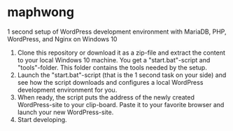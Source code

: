 # maphwong
1 second setup of WordPress development environment with MariaDB, PHP, WordPress, and Nginx on Windows 10
1. Clone this repository or download it as a zip-file and extract the content to your local Windows 10 machine. You get a "start.bat"-script and "tools"-folder. This folder contains the tools needed by the setup.
1. Launch the "start.bat"-script (that is the 1 second task on your side) and see how the script downloads and configures a local WordPress development environment for you.
1. When ready, the script puts the address of the newly created WordPress-site to your clip-board. Paste it to your favorite browser and launch your new WordPress-site.
1. Start developing.
